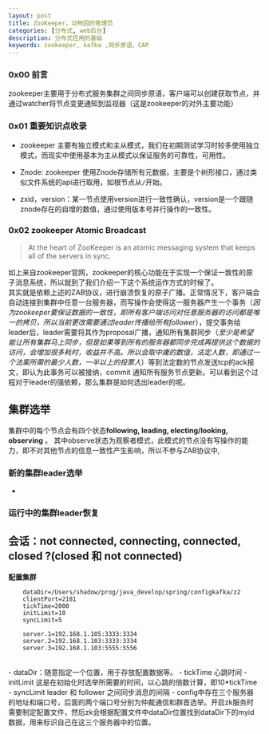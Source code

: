 ```yaml
---
layout: post
title: ZooKeeper，动物园的管理员
categories: [分布式, web后台]
description: 分布式应用的基础
keywords: zookeeper, kafka ,同步原语，CAP
---
```


### 0x00 前言
zookeeper主要用于分布式服务集群之间同步原语，客户端可以创建获取节点，并通过watcher将节点变更通知到监视器（这是zookeeper的对外主要功能）

### 0x01 重要知识点收录
- zookeeper 主要有独立模式和主从模式，我们在初期测试学习时较多使用独立模式，而现实中使用基本为主从模式以保证服务的可靠性，可用性。

- Znode: zookeeper 使用Znode存储所有元数据，主要是个树形接口，通过类似文件系统的api进行取用，如根节点从`/`开始。

- zxid，version：某一节点使用version进行一致性确认，version是一个跟随znode存在的自增的数值，通过使用版本号并行操作的一致性。

### 0x02 zookeeper Atomic Broadcast
>At the heart of ZooKeeper is an atomic messaging system that keeps all of the servers in sync.

如上来自zookeeper官网，zookeeper的核心功能在于实现一个保证一致性的原子消息系统，所以就到了我们介绍一下这个系统运作方式的时候了。<br>
其实就是依赖上述的ZAB协议，进行崩溃恢复的原子广播。正常情况下，客户端会自动连接到集群中任意一台服务器，而写操作会使得这一服务器产生一个事务（*因为zookeeper要保证数据的一致性，即所有客户端访问对任意服务器的访问都是唯一的拷贝，所以当前更改需要通过leader传播给所有follower*），提交事务给leader后，leader需要将其作为proposal广播，通知所有集群同步（*至少是希望能让所有集群马上同步，但是如果等到所有的服务器都同步完成再提供这个数据的访问，会增加很多耗时，收益并不高。所以会取中庸的数值，法定人数，即通过一个法案所需的最少人数，一半以上的投票人*）等到法定数的节点发送tcp的ack报文，即认为此事务可以被接纳，commit 通知所有服务节点更新。可以看到这个过程对于leader的强依赖，那么集群是如何选出leader的呢。

## 集群选举
集群中的每个节点会有四个状态**following, leading, electing/looking, observing** 。 其中observe状态为观察者模式，此模式的节点没有写操作的能力，即不对其他节点的信息一致性产生影响，所以不参与ZAB协议中,

### 新的集群leader选举
- 

### 运行中的集群leader恢复



会话：not connected, connecting, connected, closed ?(closed 和 not connected)
<br>
----
**配置集群**

		dataDir=/Users/shadow/prog/java_develop/spring/configkafka/z2
		clientPort=2181
		tickTime=2000
		initLimit=10
		syncLimit=5

		server.1=192.168.1.105:3333:3334
		server.2=192.168.1.103:3333:3334
		server.3=192.168.1.103:5555:5556
<br>
- dataDir：随意指定一个位置，用于存放配置数据等。
- tickTime 心跳时间
- initLimit 这是在初始化时选举所需要的时间，以心跳的倍数计算，即10*tickTime
- syncLimit leader 和 follower 之间同步消息的间隔
- config中存在三个服务器的地址和端口号，后面的两个端口号分别为仲裁通信和群首选举。开启zk服务时需要制定配置文件，然后zk会根据配置文件中dataDir位置找到dataDir下的myid数据，用来标识自己在这三个服务器中的位置。		
